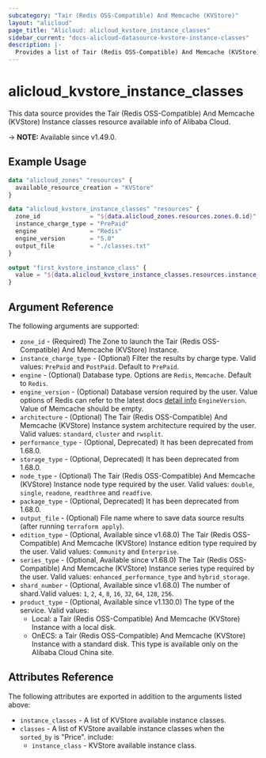 ```yaml
---
subcategory: "Tair (Redis OSS-Compatible) And Memcache (KVStore)"
layout: "alicloud"
page_title: "Alicloud: alicloud_kvstore_instance_classes"
sidebar_current: "docs-alicloud-datasource-kvstore-instance-classes"
description: |-
  Provides a list of Tair (Redis OSS-Compatible) And Memcache (KVStore) Instance classes info.
---
```


# alicloud_kvstore_instance_classes

This data source provides the Tair (Redis OSS-Compatible) And Memcache (KVStore) Instance classes resource available info of Alibaba Cloud.

-> **NOTE:** Available since v1.49.0.

## Example Usage

```terraform
data "alicloud_zones" "resources" {
  available_resource_creation = "KVStore"
}

data "alicloud_kvstore_instance_classes" "resources" {
  zone_id              = "${data.alicloud_zones.resources.zones.0.id}"
  instance_charge_type = "PrePaid"
  engine               = "Redis"
  engine_version       = "5.0"
  output_file          = "./classes.txt"
}

output "first_kvstore_instance_class" {
  value = "${data.alicloud_kvstore_instance_classes.resources.instance_classes}"
}
```

## Argument Reference
    
The following arguments are supported:

* `zone_id` - (Required) The Zone to launch the Tair (Redis OSS-Compatible) And Memcache (KVStore) Instance.
* `instance_charge_type` - (Optional) Filter the results by charge type. Valid values: `PrePaid` and `PostPaid`. Default to `PrePaid`.
* `engine` - (Optional) Database type. Options are `Redis`, `Memcache`. Default to `Redis`.
* `engine_version` - (Optional) Database version required by the user. Value options of Redis can refer to the latest docs [detail info](https://www.alibabacloud.com/help/doc-detail/60873.htm) `EngineVersion`. Value of Memcache should be empty.
* `architecture` - (Optional) The Tair (Redis OSS-Compatible) And Memcache (KVStore) Instance system architecture required by the user. Valid values: `standard`, `cluster` and `rwsplit`.
* `performance_type` - (Optional, Deprecated) It has been deprecated from 1.68.0. 
* `storage_type` - (Optional, Deprecated) It has been deprecated from 1.68.0. 
* `node_type` - (Optional) The Tair (Redis OSS-Compatible) And Memcache (KVStore) Instance node type required by the user. Valid values: `double`, `single`, `readone`, `readthree` and `readfive`.
* `package_type` - (Optional, Deprecated) It has been deprecated from 1.68.0.
* `output_file` - (Optional) File name where to save data source results (after running `terraform apply`).
* `edition_type` - (Optional, Available since v1.68.0) The Tair (Redis OSS-Compatible) And Memcache (KVStore) Instance edition type required by the user. Valid values: `Community` and `Enterprise`.
* `series_type` - (Optional, Available since v1.68.0) The Tair (Redis OSS-Compatible) And Memcache (KVStore) Instance series type required by the user. Valid values: `enhanced_performance_type` and `hybrid_storage`.
* `shard_number` - (Optional, Available since v1.68.0) The number of shard.Valid values: `1`, `2`, `4`, `8`, `16`, `32`, `64`, `128`, `256`.
* `product_type` - (Optional, Available since v1.130.0) The type of the service. Valid values:
    * Local: a Tair (Redis OSS-Compatible) And Memcache (KVStore) Instance with a local disk.
    * OnECS: a Tair (Redis OSS-Compatible) And Memcache (KVStore) Instance with a standard disk. This type is available only on the Alibaba Cloud China site.

## Attributes Reference

The following attributes are exported in addition to the arguments listed above:

* `instance_classes` - A list of KVStore available instance classes.
* `classes` - A list of KVStore available instance classes when the `sorted_by` is "Price". include:
  * `instance_class` - KVStore available instance class.
